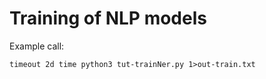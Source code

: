 # Training of NLP models

Example call:
```
timeout 2d time python3 tut-trainNer.py 1>out-train.txt
```